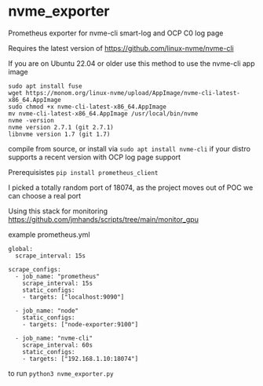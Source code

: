 # nvme_exporter
Prometheus exporter for nvme-cli smart-log and OCP C0 log page

Requires the latest version of https://github.com/linux-nvme/nvme-cli

If you are on Ubuntu 22.04 or older use this method to use the nvme-cli app image

```
sudo apt install fuse
wget https://monom.org/linux-nvme/upload/AppImage/nvme-cli-latest-x86_64.AppImage
sudo chmod +x nvme-cli-latest-x86_64.AppImage
mv nvme-cli-latest-x86_64.AppImage /usr/local/bin/nvme
nvme -version
nvme version 2.7.1 (git 2.7.1)
libnvme version 1.7 (git 1.7)
```
compile from source, or install via `sudo apt install nvme-cli` if your distro supports a recent version with OCP log page support

Prerequisistes
`pip install prometheus_client`

I picked a totally random port of 18074, as the project moves out of POC we can choose a real port

Using this stack for monitoring
https://github.com/jmhands/scripts/tree/main/monitor_gpu

example prometheus.yml

```
global:
  scrape_interval: 15s

scrape_configs:
  - job_name: "prometheus"
    scrape_interval: 15s
    static_configs:
    - targets: ["localhost:9090"]

  - job_name: "node"
    static_configs:
    - targets: ["node-exporter:9100"]

  - job_name: "nvme-cli"
    scrape_interval: 60s
    static_configs:
    - targets: ["192.168.1.10:18074"]
```

to run `python3 nvme_exporter.py`
